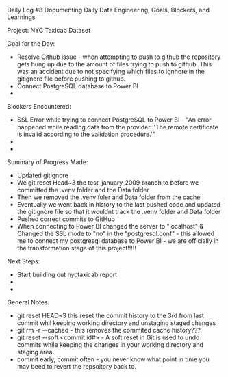 Daily Log #8
Documenting Daily Data Engineering, Goals, Blockers, and Learnings

Project: NYC Taxicab Dataset

Goal for the Day:
- Resolve Github issue - when attempting to push to github the repository gets hung up due to the amount of files trying to push to github. This was an accident due to not specifying which files to ignhore in the gitignore file before pushing to github.
- Connect PostgreSQL database to Power BI
-

Blockers Encountered:
- SSL Error while trying to connect PostgreSQL to Power BI - "An error happened while reading data from the provider: 'The remote certificate is invalid according to the validation procedure.'"
-
-

Summary of Progress Made:
- Updated gitignore
- We git reset Head~3 the test_january_2009 branch to before we committed the .venv folder and the Data folder
- Then we removed the .venv foler and Data folder from the cache
- Eventually we went back in history to the last pushed code and updated the gitignore file so that it wouldnt track the .venv folder and Data folder
- Pushed correct commits to GitHub
- When connecting to Power BI changed the server to "localhost" & Changed the SSL mode to "no" in the "postgresql.conf" - this allowed me to connect my postgresql database to Power BI - we are officially in the transformation stage of this project!!!!!

Next Steps:
- Start building out nyctaxicab report
-
-

General Notes:
- git reset HEAD~3 this reset the commit history to the 3rd from last commit whil keeping working directory and unstaging staged changes
- git rm -r --cached <folder> - this removes the commited cache history???
- git reset --soft <commit id#> - A soft reset in Git is used to undo commits while keeping the changes in your working directory and staging area.
- commit early, commit often - you never know what point in time you may beed to revert the repsoitory back to.

